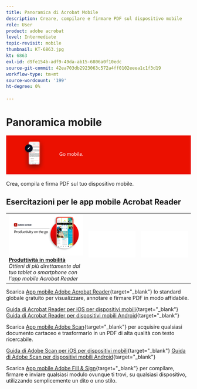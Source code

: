 ```yaml
---
title: Panoramica di Acrobat Mobile
description: Creare, compilare e firmare PDF sul dispositivo mobile
role: User
product: adobe acrobat
level: Intermediate
topic-revisit: mobile
thumbnail: KT-6863.jpg
kt: 6863
exl-id: d9fe154b-adf9-49da-ab15-6806a0f10edc
source-git-commit: 42ea703db2923063c572a4ff0102eeea1c1f3d19
workflow-type: tm+mt
source-wordcount: '199'
ht-degree: 0%

---
```


# Panoramica mobile

![Acrobat Mobile Image](../assets/Hero-Mobile.png)

Crea, compila e firma PDF sul tuo dispositivo mobile.

## Esercitazioni per le app mobile Acrobat Reader

<table style="table-layout:fixed">
<tr>
  <td>
    <a href="../getting-started/productivity.md">
      <img alt="Produttività in mobilità" src="../assets/Productivity_1280.png" />
    </a>
    <div>
     <a href="../getting-started/productivity.md"><strong>Produttività in mobilità</strong></a>
    </div>
    <em>Ottieni di più direttamente dal tuo tablet o smartphone con l'app mobile Acrobat Reader</em>
    <br>
  </td>
  <td>
   <img alt="Spaziatore" src="../assets/Whitespacer.png" />
    <div>
    <br>
  </td>
  <td>
   <img alt="Spaziatore" src="../assets/Whitespacer.png" />
    <div>
    <br>
  </td>
</tr>
</table>

Scarica [App mobile Adobe Acrobat Reader](https://www.adobe.com/acrobat/mobile/acrobat-reader.html){target=&quot;_blank&quot;} lo standard globale gratuito per visualizzare, annotare e firmare PDF in modo affidabile.

[Guida di Acrobat Reader per iOS per dispositivi mobili](https://www.adobe.com/devnet-docs/acrobat/ios/en/){target=&quot;_blank&quot;}
[Guida di Acrobat Reader per dispositivi mobili Android](https://www.adobe.com/devnet-docs/acrobat/android/en/){target=&quot;_blank&quot;}

Scarica [App mobile Adobe Scan](https://www.adobe.com/acrobat/mobile/scanner-app.html){target=&quot;_blank&quot;} per acquisire qualsiasi documento cartaceo e trasformarlo in un PDF di alta qualità con testo ricercabile.

[Guida di Adobe Scan per iOS per dispositivi mobili](https://www.adobe.com/devnet-docs/adobescan/ios/en/){target=&quot;_blank&quot;}
[Guida di Adobe Scan per dispositivi mobili Android](https://www.adobe.com/devnet-docs/adobescan/android/en/){target=&quot;_blank&quot;}

Scarica [App mobile Adobe Fill &amp; Sign](https://www.adobe.com/acrobat/mobile/fill-sign-pdfs.html){target=&quot;_blank&quot;} per compilare, firmare e inviare qualsiasi modulo ovunque ti trovi, su qualsiasi dispositivo, utilizzando semplicemente un dito o uno stilo.
